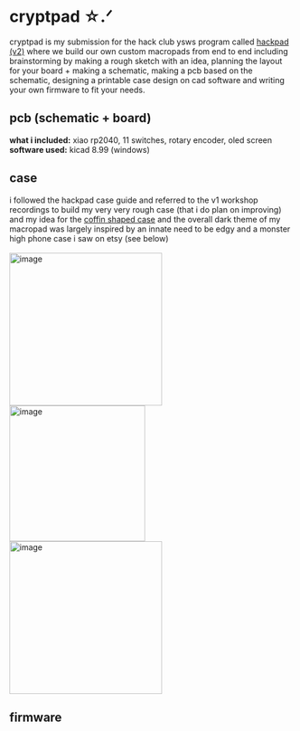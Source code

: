 # cryptpad ☆.ᐟ
cryptpad is my submission for the hack club ysws program called [hackpad (v2)](hackpad.hackclub.com) where we build our own custom macropads from end to end including brainstorming by making a rough sketch with an idea, planning the layout for your board + making a schematic, making a pcb based on the schematic, designing a printable case design on cad software and writing your own firmware to fit your needs.

## pcb (schematic + board)
**what i included:** xiao rp2040, 11 switches, rotary encoder, oled screen <br>
**software used:** kicad 8.99 (windows)

## case
i followed the hackpad case guide and referred to the v1 workshop recordings to build my very very rough case (that i do plan on improving) and my idea for the <ins>coffin shaped case</ins> and the overall dark theme of my macropad was largely inspired by an innate need to be edgy and a monster high phone case i saw on etsy (see below) <br><br>
<img width="270" alt="image" src="https://github.com/user-attachments/assets/94bbb922-251e-4060-bc2d-260531c8a93c" />
<img width="240" alt="image" src="https://github.com/user-attachments/assets/4a6f88bd-6f4d-483a-91a4-82ba77c5c51a" />
<img width="270" alt="image" src="https://github.com/user-attachments/assets/6437315c-5ba0-4177-bf92-9f6f60ac6abb" />

## firmware


